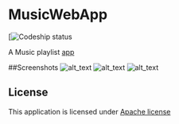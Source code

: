# MusicWebApp
[![Codeship status](https://codeship.com/projects/52cd7180-b737-0134-bc16-5240c481c562/status?branch=development3)


A Music playlist [app](http://159.203.216.55:8100/home/)


##Screenshots
![alt_text](https://raw.githubusercontent.com/arpit1997/pqusic/development3/docs/sc2.png "Logo title-text 1")
![alt_text](https://raw.githubusercontent.com/arpit1997/pqusic/development3/docs/sc3.png "Logo title-text 1")
![alt_text](https://raw.githubusercontent.com/arpit1997/pqusic/development3/docs/sc.png "Logo title-text 1")

## License
This application is licensed under [Apache license](https://www.apache.org/licenses/LICENSE-2.0)

